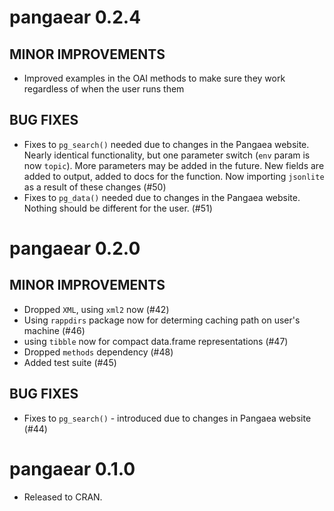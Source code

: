 pangaear 0.2.4
==============

## MINOR IMPROVEMENTS

* Improved examples in the OAI methods to make sure they work 
regardless of when the user runs them

## BUG FIXES

* Fixes to `pg_search()` needed due to changes in the Pangaea 
website. Nearly identical functionality, but one parameter switch
(`env` param is now `topic`). More parameters may be added in the 
future. New fields are added to output, added to docs for the 
function. Now importing `jsonlite` as a result of these changes (#50)
* Fixes to `pg_data()` needed due to changes in the Pangaea 
website. Nothing should be different for the user. (#51)


pangaear 0.2.0
==============

## MINOR IMPROVEMENTS

* Dropped `XML`, using `xml2` now (#42)
* Using `rappdirs` package now for determing caching path on user's machine (#46)
* using `tibble` now for compact data.frame representations (#47)
* Dropped `methods` dependency (#48)
* Added test suite (#45)

## BUG FIXES

* Fixes to `pg_search()` - introduced due to changes in Pangaea website (#44)

pangaear 0.1.0
==============

* Released to CRAN.
